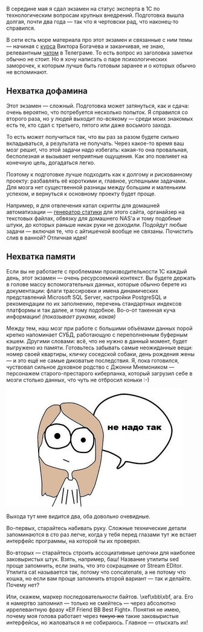 ﻿В середине мая я сдал экзамен на статус эксперта в 1С по технологическим вопросам крупных внедрений. Подготовка вышла долгая, почти два года — так что я чертовски рад, что наконец-то справился.

В сети есть море материала про этот экзамен и связанные с ним темы — начиная с [курса](https://uc1.1c.ru/course/podgotovka-k-1s-ekspertu-po-tehnologicheskim-voprosam-osnovnoj-kurs/) Виктора Богачева и заканчивая, не знаю, релевантным [чатом](https://t.me/OneC_Expert) в Телеграме. То есть вопрос из заголовка заметки обычно не стоит. Но я хочу написать о паре психологических заморочек, к которым лучше быть готовым заранее и о которых обычно не вспоминают.

## Нехватка дофамина

Этот экзамен — сложный. Подготовка может затянуться, как и сдача: очень вероятно, что потребуется несколько попыток. Я справился со второго раза, но у людей выходит по-всякому — среди моих знакомых есть те, кто сдал с третьего, пятого или даже восьмого захода.

То есть может получиться так, что вы раз за разом будете сильно вкладываться, а результата не получать. Через какое-то время ваш мозг решит, что этой задачи надо избегать: какая-то она провальная, бесполезная и вызывает неприятные ощущения. Как это повлияет на конечную цель, догадаться легко.

Поэтому к подготовке лучше подходить как к долгому и рискованному проекту: разбавлять её короткими и, главное, успешными задачами. Для мозга нет существенной разницы между большим и маленьким успехом, и вернуться к основному проекту будет проще.

Например, я для отвлечения катал скрипты для домашней автоматизации — [генератор статики](https://github.com/vkostyanetsky/BlogBuilder) для этого сайта, органайзер на текстовых файлах, обвязку для домашнего NAS'а и тому подобные штуки, до которых раньше никак руки не доходили. Подойдут любые задачи — включая те, что с айтишечкой вообще не связаны. Почистить слив в ванной? Отличная идея!

## Нехватка памяти

Если вы не работаете с проблемами производительности 1С каждый день, этот экзамен — очень ресурсоемкий контекст. Вы будете держать в голове массу вспомогательных данных, которые обычно берете из документации: флаги трассировки и имена динамических представлений Microsoft SQL Server, настройки PostgreSQL и рекомендации по их заполнению, перечень стандартных индексов платформы и так далее, и тому подобное. Во-о-от такенная куча информации! *(показывает руками, какая)*

Между тем, наш мозг при работе с большими объёмами данных порой крепко напоминает СУБД, работающую с переполненным буферным кэшем. Другими словами: всё, что не нужно в данный момент, будет выгружено из памяти. Готовьтесь забывать самые неожиданные вещи: номер своей квартиры, кличку соседской собаки, день рождения жены — и это ещё не самые диковатые последствия. Я, пока готовился, чуствовал сильное духовное родство с Джонни Мнемоником — персонажем старого-престарого киберпанка, который загрузил себе в мозги столько данных, что чуть не отбросил коньки :-)

![Не надо так](dont-do-it.jpg)

Выхода тут мне видится два, оба довольно очевидные.

Во-первых, старайтесь набивать руку. Сложные технические детали запоминаются в сто раз легче, когда у тебя перед глазами тут же встает интерфейс программы, на которой ты их проверял.

Во-вторых — старайтесь строить ассоциативные цепочки для наиболее заковыристых штук. Взять, например, баш! Название утилиты sed проще запомнить, если знать, что это сокращение от Stream EDitor. Утилита cat называется так, потому что concatenate, а не потому что кошка, но если вам проще запомнить второй вариант — так и делайте. Почему нет?

Или, скажем, маркер последовательности байтов. \xef\xbb\xbf, ага. Его я намертво запомнил — только не смейтесь — через абсолютно иррелевантную фразу «Elf Friend BB Best Fight». Понятия не имею, почему моя голова работает через <s>такую жо</s> такие заковыристые интерфейсы, но жаловаться я не собираюсь. Главное — отыскать их!


